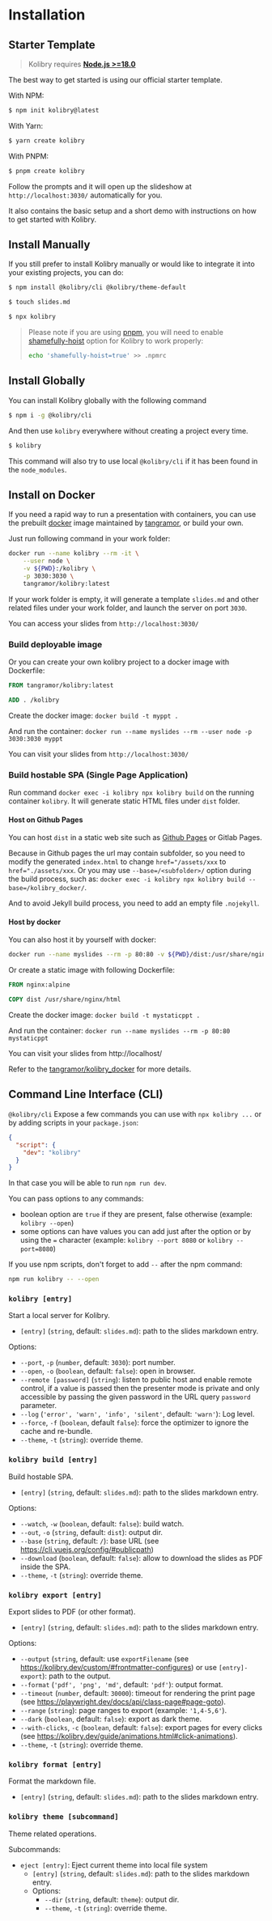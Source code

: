 # Installation

## Starter Template

> Kolibry requires [**Node.js >=18.0**](https://nodejs.org/)

The best way to get started is using our official starter template.

With NPM:

```bash
$ npm init kolibry@latest
```

With Yarn:

```bash
$ yarn create kolibry
```

With PNPM:

```bash
$ pnpm create kolibry
```

Follow the prompts and it will open up the slideshow at `http://localhost:3030/` automatically for you.

It also contains the basic setup and a short demo with instructions on how to get started with Kolibry.

## Install Manually

If you still prefer to install Kolibry manually or would like to integrate it into your existing projects, you can do:

```bash
$ npm install @kolibry/cli @kolibry/theme-default
```
```bash
$ touch slides.md
```
```bash
$ npx kolibry
```

> Please note if you are using [pnpm](https://pnpm.io), you will need to enable [shamefully-hoist](https://pnpm.io/npmrc#shamefully-hoist) option for Kolibry to work properly:
>
> ```bash
> echo 'shamefully-hoist=true' >> .npmrc
> ```

## Install Globally

You can install Kolibry globally with the following command

```bash
$ npm i -g @kolibry/cli
```

And then use `kolibry` everywhere without creating a project every time.

```bash
$ kolibry
```

This command will also try to use local `@kolibry/cli` if it has been found in the `node_modules`.

## Install on Docker

If you need a rapid way to run a presentation with containers, you can use the prebuilt [docker](https://hub.docker.com/r/tangramor/kolibry) image maintained by [tangramor](https://github.com/tangramor), or build your own.

Just run following command in your work folder:

```bash
docker run --name kolibry --rm -it \
    --user node \
    -v ${PWD}:/kolibry \
    -p 3030:3030 \
    tangramor/kolibry:latest
```

If your work folder is empty, it will generate a template `slides.md` and other related files under your work folder, and launch the server on port `3030`. 

You can access your slides from `http://localhost:3030/`


### Build deployable image

Or you can create your own kolibry project to a docker image with Dockerfile:

```Dockerfile
FROM tangramor/kolibry:latest

ADD . /kolibry

```

Create the docker image: `docker build -t myppt .`

And run the container: `docker run --name myslides --rm --user node -p 3030:3030 myppt`

You can visit your slides from `http://localhost:3030/`


### Build hostable SPA (Single Page Application)

Run command `docker exec -i kolibry npx kolibry build` on the running container `kolibry`. It will generate static HTML files under `dist` folder.


#### Host on Github Pages

You can host `dist` in a static web site such as [Github Pages](https://tangramor.github.io/kolibry_docker/) or Gitlab Pages. 

Because in Github pages the url may contain subfolder, so you need to modify the generated `index.html` to change `href="/assets/xxx` to `href="./assets/xxx`. Or you may use `--base=/<subfolder>/` option during the build process, such as: `docker exec -i kolibry npx kolibry build --base=/kolibry_docker/`.

And to avoid Jekyll build process, you need to add an empty file `.nojekyll`.


#### Host by docker

You can also host it by yourself with docker:

```bash
docker run --name myslides --rm -p 80:80 -v ${PWD}/dist:/usr/share/nginx/html nginx:alpine
```

Or create a static image with following Dockerfile:

```Dockerfile
FROM nginx:alpine

COPY dist /usr/share/nginx/html
```

Create the docker image: `docker build -t mystaticppt .`

And run the container: `docker run --name myslides --rm -p 80:80 mystaticppt`

You can visit your slides from http://localhost/

Refer to the [tangramor/kolibry_docker](https://github.com/tangramor/kolibry_docker) for more details.

## Command Line Interface (CLI)

`@kolibry/cli` Expose a few commands you can use with `npx kolibry ...` or by adding scripts in your `package.json`:
```json
{
  "script": {
    "dev": "kolibry"
  }
}
```

In that case you will be able to run `npm run dev`.

You can pass options to any commands:

* boolean option are `true` if they are present, false otherwise (example: `kolibry --open`)
* some options can have values you can add just after the option or by using the `=` character (example: `kolibry --port 8080` or `kolibry --port=8080`)

If you use npm scripts, don't forget to add `--` after the npm command:
```bash
npm run kolibry -- --open
```

### `kolibry [entry]`

Start a local server for Kolibry.

* `[entry]` (`string`, default: `slides.md`): path to the slides markdown entry.

Options:

* `--port`, `-p` (`number`, default: `3030`): port number.
* `--open`, `-o` (`boolean`, default: `false`): open in browser.
* `--remote [password]` (`string`): listen to public host and enable remote control, if a value is passed then the presenter mode is private and only accessible by passing the given password in the URL query `password` parameter.
* `--log` (`'error', 'warn', 'info', 'silent'`, default: `'warn'`): Log level.
* `--force`, `-f` (`boolean`, default `false`): force the optimizer to ignore the cache and re-bundle.
* `--theme`, `-t` (`string`): override theme.

### `kolibry build [entry]`

Build hostable SPA.

* `[entry]` (`string`, default: `slides.md`): path to the slides markdown entry.

Options:

* `--watch`, `-w` (`boolean`, default: `false`): build watch.
* `--out`, `-o` (`string`, default: `dist`): output dir.
* `--base` (`string`, default: `/`): base URL (see https://cli.vuejs.org/config/#publicpath)
* `--download` (`boolean`, default: `false`): allow to download the slides as PDF inside the SPA.
* `--theme`, `-t` (`string`): override theme.

### `kolibry export [entry]`

Export slides to PDF (or other format).

* `[entry]` (`string`, default: `slides.md`): path to the slides markdown entry.

Options:

* `--output` (`string`, default: use `exportFilename` (see https://kolibry.dev/custom/#frontmatter-configures) or use `[entry]-export`): path to the output.
* `--format` (`'pdf', 'png', 'md'`, default: `'pdf'`): output format.
* `--timeout` (`number`, default: `30000`): timeout for rendering the print page (see https://playwright.dev/docs/api/class-page#page-goto).
* `--range` (`string`): page ranges to export (example: `'1,4-5,6'`).
* `--dark` (`boolean`, default: `false`): export as dark theme.
* `--with-clicks`, `-c` (`boolean`, default: `false`): export pages for every clicks (see https://kolibry.dev/guide/animations.html#click-animations).
* `--theme`, `-t` (`string`): override theme.

### `kolibry format [entry]`

Format the markdown file.

* `[entry]` (`string`, default: `slides.md`): path to the slides markdown entry.

### `kolibry theme [subcommand]`

Theme related operations.

Subcommands:

* `eject [entry]`: Eject current theme into local file system
  * `[entry]` (`string`, default: `slides.md`): path to the slides markdown entry.
  * Options:
    * `--dir` (`string`, default: `theme`): output dir.
    * `--theme`, `-t` (`string`): override theme.
